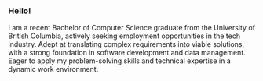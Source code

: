 ### Hello!
I am a recent Bachelor of Computer Science graduate from the University of British Columbia, actively seeking employment opportunities in the tech industry. Adept at translating complex requirements into viable solutions, with a strong foundation in software development and data management. Eager to apply my problem-solving skills and technical expertise in a dynamic work environment.

